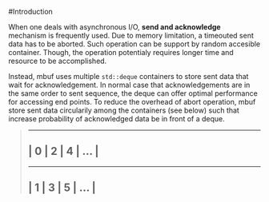 #Introduction

When one deals with asynchronous I/O, __send and acknowledge__ mechanism is frequently used.
Due to memory limitation, a timeouted sent data has to be aborted. Such operation can 
be support by random accesible container. Though, the operation potentialy requires longer 
time and resource to be accomplished. 

Instead, mbuf uses multiple `std::deque` containers to store sent data that wait for 
acknowledgement. In normal case that acknowledgements are in the same order to sent 
sequence, the deque can offer optimal performance for accessing end points. To reduce the 
overhead of abort operation, mbuf store sent data circularily among the containers (see 
below) such that increase probability of acknowledged data be in front of a deque.

> -------------------
> | 0 | 2 | 4 | ... |
> -------------------
>
> -------------------
> | 1 | 3 | 5 | ... |
> -------------------


